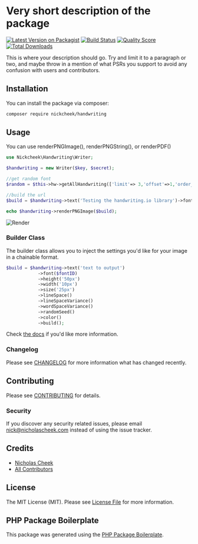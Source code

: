 # Very short description of the package

[![Latest Version on Packagist](https://img.shields.io/packagist/v/nickcheek/handwriting.svg?style=flat-square)](https://packagist.org/packages/nickcheek/handwriting)
[![Build Status](https://img.shields.io/travis/nickcheek/handwriting/master.svg?style=flat-square)](https://travis-ci.org/nickcheek/handwriting)
[![Quality Score](https://img.shields.io/scrutinizer/g/nickcheek/handwriting.svg?style=flat-square)](https://scrutinizer-ci.com/g/nickcheek/handwriting)
[![Total Downloads](https://img.shields.io/packagist/dt/nickcheek/handwriting.svg?style=flat-square)](https://packagist.org/packages/nickcheek/handwriting)

This is where your description should go. Try and limit it to a paragraph or two, and maybe throw in a mention of what PSRs you support to avoid any confusion with users and contributors.

## Installation

You can install the package via composer:

```bash
composer require nickcheek/handwriting
```

## Usage
You can use renderPNGImage(), renderPNGString(), or renderPDF()
``` php
use Nickcheek\Handwriting\Writer;

$handwriting = new Writer($key, $secret);

//get random font
$random = $this->hw->getAllHandwriting(['limit'=> 3,'offset'=>1,'order_dir'=>'asc','order_by'=>'title']);

//build the url
$build = $handwriting->text('Testing the handwriting.io library')->font($random[array_rand($random)]->id)->build();

echo $handwriting->renderPNGImage($build);
```
![Render](http://nickcheek.com/images/example.png)
### Builder Class
The builder class allows you to inject the settings you'd like for your image in a chainable format.
``` php
$build = $handwriting->text('text to output')
            ->font($fontID)
            ->height('50px')
            ->width('10px')
            ->size('25px')
            ->lineSpace()
            ->lineSpaceVariance()
            ->wordSpaceVariance()
            ->randomSeed()
            ->color()
            ->build();
```
Check [the docs](http://handwriting-api-docs.s3-website-us-east-1.amazonaws.com/#handwritings) if you'd like more information.

### Changelog

Please see [CHANGELOG](CHANGELOG.md) for more information what has changed recently.

## Contributing

Please see [CONTRIBUTING](CONTRIBUTING.md) for details.

### Security

If you discover any security related issues, please email nick@nicholascheek.com instead of using the issue tracker.

## Credits

- [Nicholas Cheek](https://github.com/nickcheek)
- [All Contributors](../../contributors)

## License

The MIT License (MIT). Please see [License File](LICENSE.md) for more information.

## PHP Package Boilerplate

This package was generated using the [PHP Package Boilerplate](https://laravelpackageboilerplate.com).
